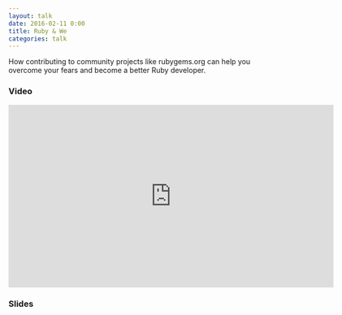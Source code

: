 ```yaml
---
layout: talk
date: 2016-02-11 0:00
title: Ruby & We
categories: talk
---
```

How contributing to community projects like rubygems.org can help you overcome your fears and become a better Ruby developer.

### Video

<iframe src="https://player.vimeo.com/video/155107107?title=0&byline=0&portrait=0" width="640" height="360" frameborder="0" webkitallowfullscreen mozallowfullscreen allowfullscreen></iframe>

### Slides

<script async class="speakerdeck-embed" data-id="c4b6622fe08a4e5a846f715a86e53178" data-ratio="1.77777777777778" src="//speakerdeck.com/assets/embed.js"></script>
